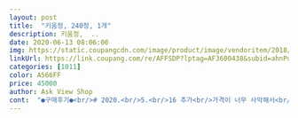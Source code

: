 ```yaml
---
layout: post 
title:  "키움정, 240정, 1개" 
description: 키움정,  ..
date: 2020-06-13 08:06:00 
img: https://static.coupangcdn.com/image/product/image/vendoritem/2018/10/23/3023342024/80cce4cc-423f-4a52-909e-e593866e3fd5.jpg 
linkUrl: https://link.coupang.com/re/AFFSDP?lptag=AF3600438&subid=ahnPublicAsk&pageKey=3325924&itemId=15519214&vendorItemId=3023342024&traceid=V0-113-ae8b29372628338d 
categories: [1011] 
color: A566FF 
price: 45000 
author: Ask View Shop 
cont:  "●구매후기●<br/># 2020.<br/>5.<br/>16 추가<br/>가격이 너무 사악해서<br/>광고하던 제품이라 믿어보아요^^<br/>구입하게 되었는데, 첫 구매라 우선 한병만 시켰어요.<br/> 도착했을때  한알을 먹어보라고 했는데, 뚜껑을 개봉하니 블루베리 향이나고, 씹어서 먹기에는 쓰고 부담스러워해서 물과함께 아침저녁으로 2알씩 며칠 복용후, 한알씩 더 늘려서 복용하고 있습니다.<br/><br/>꾸준히 먹여야하는 관계로<br/>꾸준히먹여보고  간간히 추가 남길께요<br/>더  먹여보고 추가 남길께요<br/>또래에 비해 폭풍성장하진 않지만<br/>먹은지 한달안되는데 벌써 변질된듯한 곰팡이핀게 몇개나오는이유가 왜일까요<br/>분명보존제도 통에있고 냉장고보관하지말래서 바람잘통하는곳에 두었는데 참 이상네요?<br/>애들 영양제 똑 떨어져서 구매했어요<br/>어제주문하고 이제받아보았어요 제조원따로 판매원 따로인 생소한회사 이름이네요 맛은 후기에 밍밍하다해서 먹어보았는데 약간단맛이고 씹어먹을만해요 먹는게 쬐금까다로운 아이라면 빻아서 요구르트ᆞ요플레섞여먹이면 되겠어요 효능은 아직 하루째라 별하나빼었고 100일먹어보고 별을 달지뺄지 판단이 서겠어요<br/>이걸로 갈아 탔어요<br/>전에 더 비싼거 먹이다  효과는 조금 보았는데<br/>전에 홈쇼핑에서 박태환선수가<br/>차라리 냉장고보관이 낫지않을까 별생각다들어요 한통뜯어먹고있고 두통이나 남아있는데 뜯지않은두통도 의심가는데... <br/><br/>초6 아들  150.<br/>5  정도로 컸네요 !!  (2달에 2.<br/>5정도 큼)<br/>초6 현재  148 센치  35.<br/>5킬로<br/>한달에 1센치씩만커도 대박이겠어요<br/>홍삼 복용을 사이를 두고 먹일 영양제를 찾다가<br/># 2020.<br/>5.<br/>16 추가<br/>가격이 너무 사악해서<br/>광고하던 제품이라 믿어보아요^^<br/>구입하게 되었는데, 첫 구매라 우선 한병만 시켰어요.<br/> 도착했을때  한알을 먹어보라고 했는데, 뚜껑을 개봉하니 블루베리 향이나고, 씹어서 먹기에는 쓰고 부담스러워해서 물과함께 아침저녁으로 2알씩 며칠 복용후, 한알씩 더 늘려서 복용하고 있습니다.<br/><br/>꾸준히 먹여야하는 관계로<br/>꾸준히먹여보고  간간히 추가 남길께요<br/>더  먹여보고 추가 남길께요<br/>또래에 비해 폭풍성장하진 않지만<br/>먹은지 한달안되는데 벌써 변질된듯한 곰팡이핀게 몇개나오는이유가 왜일까요<br/>분명보존제도 통에있고 냉장고보관하지말래서 바람잘통하는곳에 두었는데 참 이상네요?<br/>애들 영양제 똑 떨어져서 구매했어요<br/>어제주문하고 이제받아보았어요 제조원따로 판매원 따로인 생소한회사 이름이네요 맛은 후기에 밍밍하다해서 먹어보았는데 약간단맛이고 씹어먹을만해요 먹는게 쬐금까다로운 아이라면 빻아서 요구르트ᆞ요플레섞여먹이면 되겠어요 효능은 아직 하루째라 별하나빼었고 100일먹어보고 별을 달지뺄지 판단이 서겠어요<br/>이걸로 갈아 탔어요<br/>전에 더 비싼거 먹이다  효과는 조금 보았는데<br/>전에 홈쇼핑에서 박태환선수가<br/>차라리 냉장고보관이 낫지않을까 별생각다들어요 한통뜯어먹고있고 두통이나 남아있는데 뜯지않은두통도 의심가는데... <br/><br/>초6 아들  150.<br/>5  정도로 컸네요 !!  (2달에 2.<br/>5정도 큼)<br/>초6 현재  148 센치  35.<br/>5킬로<br/>한달에 1센치씩만커도 대박이겠어요<br/>홍삼 복용을 사이를 두고 먹일 영양제를 찾다가<br/>" 
---
```

